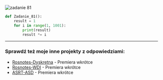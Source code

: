 <picture>
  <source srcset="../../srt/zbior_zadan/81.png" media="(prefers-color-scheme: light)">
  <source srcset="../../srt/zbior_zadan/black_81.png" media="(prefers-color-scheme: dark)">
  <img src="../../srt/zbior_zadan/black_81.png" alt="zadanie 81">
</picture>

```python
def Zadanie_81():
    result = 1
    for i in range(1, 1001):
        print(result)
        result *= i
```

---
### Sprawdź też moje inne projekty z odpowiedziami:
- [Rosnotes-Dyskretna](https://github.com/kamilGie/Rosnotes-Dyskretna) - Premiera wkrótce
- [Rosnotes-WDI](https://github.com/kamilGie/Rosnotes-WDI) - Premiera wkrótce
- [ASRT-ASD](https://github.com/kamilGie/Rosnotes-Dyskretna) - Premiera wkrótce
